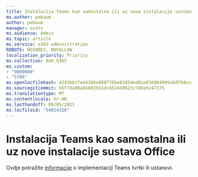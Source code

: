 ```yaml
---
title: Instalacija Teams kao samostalna ili uz nove instalacije sustava Office
ms.author: pebaum
author: pebaum
manager: scotv
ms.audience: Admin
ms.topic: article
ms.service: o365-administration
ROBOTS: NOINDEX, NOFOLLOW
localization_priority: Priority
ms.collection: Adm_O365
ms.custom:
- "9000660"
- "5706"
ms.openlocfilehash: 42d1bb1fed4286e088f76be8385ded01e83696499918df94ec438ae84fbede7c
ms.sourcegitcommit: b5f7da89a650d2915dc652449623c78be6247175
ms.translationtype: MT
ms.contentlocale: hr-HR
ms.lasthandoff: 08/05/2021
ms.locfileid: "54014316"
---
```

# <a name="install-teams-as-standalone-or-with-new-office-installs"></a>Instalacija Teams kao samostalna ili uz nove instalacije sustava Office

Ovdje potražite [informacije](https://docs.microsoft.com/alchemyinsights/installing-teams-as-standalone-or-with-new-existing-office-installs) o implementaciji Teams tvrtki ili ustanovi.
